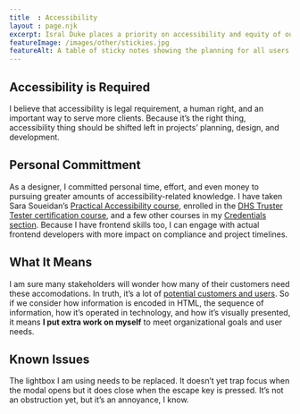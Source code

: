 ```yaml
---
title  : Accessibility
layout : page.njk
excerpt: Isral Duke places a priority on accessibility and equity of outcomes in product conversions.
featureImage: /images/other/stickies.jpg
featureAlt: A table of sticky notes showing the planning for all users and use cases.
---
```


## Accessibility is Required

I believe that accessibility is legal requirement, a human right, and an important way to serve more clients. Because it’s the right thing, accessibility thing should be shifted left in projects’ planning, design, and development.

## Personal Committment

As a designer, I committed personal time, effort, and even money to pursuing greater amounts of accessibility-related knowledge. I have taken Sara Soueidan’s [Practical Accessibility course](https://practical-accessibility.today/), enrolled in the [DHS Truster Tester certification course](https://www.dhs.gov/trusted-tester), and a few other courses in my [Credentials section](#certifications). Because I have frontend skills too, I can engage with actual frontend developers with more impact on compliance and project timelines.

## What It Means

I am sure many stakeholders will wonder how many of their customers need these accomodations. In truth, it’s a lot of [potential customers and users](https://www.cdc.gov/ncbddd/disabilityandhealth/datasets.html). So if we consider how information is encoded in HTML, the sequence of information, how it’s operated in technology, and how it’s visually presented, it means **I put extra work on myself** to meet organizational goals and user needs.

## Known Issues

The lightbox I am using needs to be replaced. It doesn’t yet trap focus when the modal opens but it does close when the escape key is pressed. It’s not an obstruction yet, but it’s an annoyance, I know. 

